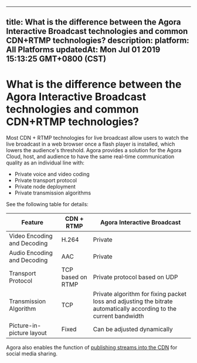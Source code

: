 
---
title: What is the difference between the Agora Interactive Broadcast technologies and common CDN+RTMP technologies?
description: 
platform: All Platforms
updatedAt: Mon Jul 01 2019 15:13:25 GMT+0800 (CST)
---
# What is the difference between the Agora Interactive Broadcast technologies and common CDN+RTMP technologies?
Most CDN + RTMP technologies for live broadcast allow users to watch the live broadcast in a web browser once a flash player is installed, which lowers the audience's threshold. Agora provides a solution for the Agora Cloud, host, and audience to have the same real-time communication quality as an individual line with:

- Private voice and video coding
- Private transport protocol
- Private node deployment
- Private transmission algorithms

See the following table for details:

| Feature                | CDN + RTMP        | Agora Interactive Broadcast                                  |
| --------------------------- | ----------------- | ------------------------------------------------------------ |
| Video Encoding and Decoding | H.264             | Private                                                      |
| Audio Encoding and Decoding | AAC               | Private                                                      |
| Transport Protocol          | TCP based on RTMP | Private protocol based on UDP                                |
| Transmission Algorithm      | TCP               | Private algorithm for fixing packet loss and adjusting the bitrate automatically according to the current bandwidth |
| Picture-in-picture layout   | Fixed             | Can be adjusted dynamically                                  |


Agora also enables the function of [publishing streams into the CDN](https://docs.agora.io/en/Interactive%20Broadcast/push_stream_android2.0?platform=Android) for social media sharing.
